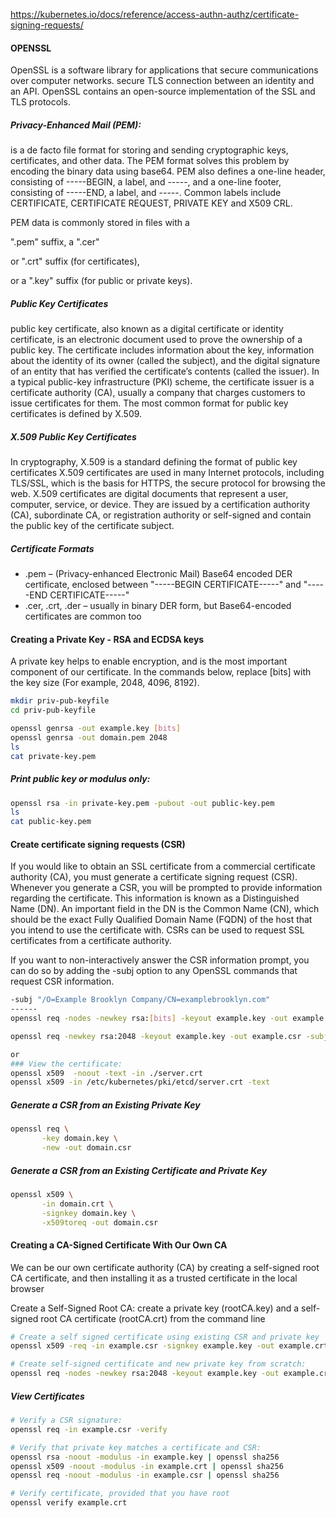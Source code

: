 https://kubernetes.io/docs/reference/access-authn-authz/certificate-signing-requests/


#### OPENSSL
OpenSSL is a software library for applications that secure communications over computer networks. secure TLS connection between an identity and an API.
OpenSSL contains an open-source implementation of the SSL and TLS protocols.

##### Privacy-Enhanced Mail (PEM):
is a de facto file format for storing and sending cryptographic keys, certificates, and other data.
The PEM format solves this problem by encoding the binary data using base64.
PEM also defines a one-line header, consisting of -----BEGIN, a label, and -----, and a one-line footer, consisting of -----END, a label, and -----.
Common labels include CERTIFICATE, CERTIFICATE REQUEST, PRIVATE KEY and X509 CRL.

PEM data is commonly stored in files with a

".pem" suffix, a ".cer"

or ".crt" suffix (for certificates),

or a ".key" suffix (for public or private keys).

##### Public Key Certificates
public key certificate, also known as a digital certificate or identity certificate, is an electronic document used to prove the ownership of a public key.
The certificate includes information about the key, information about the identity of its owner (called the subject), and the digital signature of an entity that has verified the certificate’s contents (called the issuer).
In a typical public-key infrastructure (PKI) scheme, the certificate issuer is a certificate authority (CA), usually a company that charges customers to issue certificates for them.
The most common format for public key certificates is defined by X.509.

##### X.509 Public Key Certificates

In cryptography, X.509 is a standard defining the format of public key certificates
X.509 certificates are used in many Internet protocols, including TLS/SSL, which is the basis for HTTPS, the secure protocol for browsing the web.
X.509 certificates are digital documents that represent a user, computer, service, or device.
They are issued by a certification authority (CA), subordinate CA, or registration authority or self-signed and contain the public key of the certificate subject.

##### Certificate Formats
- .pem – (Privacy-enhanced Electronic Mail) Base64 encoded DER certificate, enclosed between "-----BEGIN CERTIFICATE-----" and "-----END CERTIFICATE-----"
- .cer, .crt, .der – usually in binary DER form, but Base64-encoded certificates are common too

#### Creating a Private Key - RSA and ECDSA keys
A private key helps to enable encryption, and is the most important component of our certificate. In the commands below, replace [bits] with the key size (For example, 2048, 4096, 8192).
``````sh
mkdir priv-pub-keyfile
cd priv-pub-keyfile

openssl genrsa -out example.key [bits]
openssl genrsa -out domain.pem 2048
ls
cat private-key.pem

``````
##### Print public key or modulus only:
``````sh
openssl rsa -in private-key.pem -pubout -out public-key.pem
ls
cat public-key.pem

``````

#### Create certificate signing requests (CSR)
If you would like to obtain an SSL certificate from a commercial certificate authority (CA), you must generate a certificate signing request (CSR).
Whenever you generate a CSR, you will be prompted to provide information regarding the certificate. This information is known as a Distinguished Name (DN). An important field in the DN is the Common Name (CN), which should be the exact Fully Qualified Domain Name (FQDN) of the host that you intend to use the certificate with. CSRs can be used to request SSL certificates from a certificate authority.

If you want to non-interactively answer the CSR information prompt, you can do so by adding the -subj option to any OpenSSL commands that request CSR information.
``````sh
-subj "/O=Example Brooklyn Company/CN=examplebrooklyn.com"
------
openssl req -nodes -newkey rsa:[bits] -keyout example.key -out example.csr -subj "/C=UA/ST=Kharkov/L=Kharkov/O=Super Secure Company/OU=IT Department/CN=example.com"

openssl req -newkey rsa:2048 -keyout example.key -out example.csr -subj "Company/OU=IT Department/CN=example.com"

or 
### View the certificate:
openssl x509  -noout -text -in ./server.crt
openssl x509 -in /etc/kubernetes/pki/etcd/server.crt -text

``````
##### Generate a CSR from an Existing Private Key

``````sh
openssl req \
       -key domain.key \
       -new -out domain.csr

``````
##### Generate a CSR from an Existing Certificate and Private Key

``````sh
openssl x509 \
       -in domain.crt \
       -signkey domain.key \
       -x509toreq -out domain.csr

``````

#### Creating a CA-Signed Certificate With Our Own CA
We can be our own certificate authority (CA) by creating a self-signed root CA certificate, and then installing it as a trusted certificate in the local browser

Create a Self-Signed Root CA:  create a private key (rootCA.key) and a self-signed root CA certificate (rootCA.crt) from the command line
``````sh
# Create a self signed certificate using existing CSR and private key
openssl x509 -req -in example.csr -signkey example.key -out example.crt -days 365  

# Create self-signed certificate and new private key from scratch:
openssl req -nodes -newkey rsa:2048 -keyout example.key -out example.crt -x509 -days 365

``````

##### View Certificates

``````sh
# Verify a CSR signature:
openssl req -in example.csr -verify

# Verify that private key matches a certificate and CSR:
openssl rsa -noout -modulus -in example.key | openssl sha256
openssl x509 -noout -modulus -in example.crt | openssl sha256
openssl req -noout -modulus -in example.csr | openssl sha256

# Verify certificate, provided that you have root
openssl verify example.crt

``````